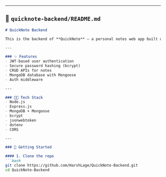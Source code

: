 
---

## 📁 `quicknote-backend/README.md`

```markdown
# QuickNote Backend

This is the backend of **QuickNote** – a personal notes web app built using **Node.js**, **Express**, and **MongoDB**.

---

### ✨ Features
- JWT-based user authentication
- Secure password hashing (bcrypt)
- CRUD APIs for notes
- MongoDB database with Mongoose
- Auth middleware

---

### 🧑‍💻 Tech Stack
- Node.js
- Express.js
- MongoDB + Mongoose
- bcrypt
- jsonwebtoken
- dotenv
- CORS

---

### 🚀 Getting Started

#### 1. Clone the repo
```bash
git clone https://github.com/HarshLage/QuickNote-Backend.git
cd QuickNote-Backend
